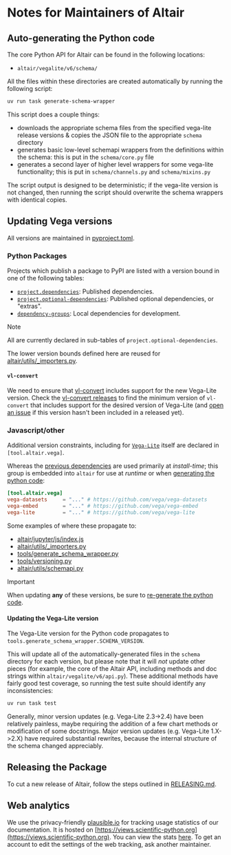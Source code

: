 # Notes for Maintainers of Altair

## Auto-generating the Python code

The core Python API for Altair can be found in the following locations:

- ``altair/vegalite/v6/schema/``

All the files within these directories are created automatically by running
the following script:

```bash
uv run task generate-schema-wrapper
```

This script does a couple things:

- downloads the appropriate schema files from the specified vega-lite
  release versions & copies the JSON file to the appropriate ``schema``
  directory
- generates basic low-level schemapi wrappers from the definitions within
  the schema: this is put in the ``schema/core.py`` file
- generates a second layer of higher level wrappers for some vega-lite
  functionality; this is put in ``schema/channels.py`` and ``schema/mixins.py``

The script output is designed to be deterministic; if the vega-lite version
is not changed, then running the script should overwrite the schema wrappers
with identical copies.

## Updating Vega versions
All versions are maintained in [pyproject.toml](pyproject.toml).

### Python Packages




Projects which publish a package to PyPI are listed with a version bound in one of the following tables:

- [`project.dependencies`](https://packaging.python.org/en/latest/specifications/pyproject-toml/#dependencies-optional-dependencies): Published dependencies.
- [`project.optional-dependencies`](https://packaging.python.org/en/latest/specifications/pyproject-toml/#dependencies-optional-dependencies): Published optional dependencies, or "extras".
- [`dependency-groups`](https://peps.python.org/pep-0735/): Local dependencies for development.

> [!NOTE]
> All are currently declared in sub-tables of `project.optional-dependencies`.

The lower version bounds defined here are reused for [altair/utils/_importers.py](altair/utils/_importers.py).

#### `vl-convert`

We need to ensure that [vl-convert](https://github.com/vega/vl-convert) includes support for the new Vega-Lite version. 
Check the [vl-convert releases](https://github.com/vega/vl-convert/releases) to find the minimum
version of `vl-convert` that includes support for the desired version of Vega-Lite (and [open
an issue](https://github.com/vega/vl-convert/issues) if this version hasn't been
included in a released yet).

### Javascript/other

Additional version constraints, including for [`Vega-Lite`](https://github.com/vega/vega-lite) itself are declared in `[tool.altair.vega]`.

Whereas the [previous dependencies](#python-packages) are used primarily at *install-time*; this group is embedded into `altair` for use at *runtime* or when [generating the python code](#auto-generating-the-python-code):

```toml
[tool.altair.vega]
vega-datasets     = "..." # https://github.com/vega/vega-datasets
vega-embed        = "..." # https://github.com/vega/vega-embed
vega-lite         = "..." # https://github.com/vega/vega-lite
```

Some examples of where these propagate to:
- [altair/jupyter/js/index.js](altair/jupyter/js/index.js)
- [altair/utils/_importers.py](altair/utils/_importers.py)
- [tools/generate_schema_wrapper.py](tools/generate_schema_wrapper.py)
- [tools/versioning.py](tools/versioning.py)
- [altair/utils/schemapi.py](https://github.com/vega/altair/blob/0e23fd33e9a755bab0ef73a856340c48c14897e6/altair/utils/schemapi.py#L1619-L1640)

> [!IMPORTANT]
> When updating **any** of these versions, be sure to [re-generate the python code](#auto-generating-the-python-code).

#### Updating the Vega-Lite version

The Vega-Lite version for the Python code propagates to `tools.generate_schema_wrapper.SCHEMA_VERSION`.

This will update all of the automatically-generated files in the ``schema``
directory for each version, but please note that it will *not* update other
pieces (for example, the core of the Altair API, including methods and
doc strings within ``altair/vegalite/v6/api.py``).
These additional methods have fairly good test coverage, so running the test
suite should identify any inconsistencies:

```bash
uv run task test
```

Generally, minor version updates (e.g. Vega-Lite 2.3->2.4) have been relatively
painless, maybe requiring the addition of a few chart methods or modification
of some docstrings.
Major version updates (e.g. Vega-Lite 1.X->2.X) have required substantial
rewrites, because the internal structure of the schema changed appreciably.

## Releasing the Package

To cut a new release of Altair, follow the steps outlined in
[RELEASING.md](RELEASING.md).

## Web analytics
We use the privacy-friendly [plausible.io](https://plausible.io/) for tracking usage statistics of our documentation.
It is hosted on [https://views.scientific-python.org](https://views.scientific-python.org). You can view the stats [here](https://views.scientific-python.org/altair-viz.github.io). To get an account to edit the settings of the web tracking, ask another maintainer.